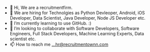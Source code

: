 - 👋 Hi, We are a recruitmentfirm.
- 👀 We are hiring for Technolgies as Python Devleoper, Android, iOS Developer, Data Scientist, Java Developer, Node JS Developer etc.
- 🌱 I’m currently learning to use GitHub. :)
- 💞️ I’m looking to collaborate with Software Developers, Software Engineers, Full Stack Developers, Machine Learning Experts, Data scientist etc.
- 📫 How to reach me ...hr@recruitmentownn.com

<!---
Recruitmentownn/Recruitmentownn is a ✨ special ✨ repository because its `README.md` (this file) appears on your GitHub profile.
You can click the Preview link to take a look at your changes.
--->
